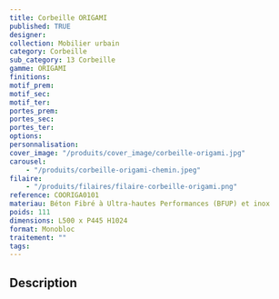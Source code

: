 ```yaml
---
title: Corbeille ORIGAMI
published: TRUE
designer:
collection: Mobilier urbain
category: Corbeille
sub_category: 13 Corbeille
gamme: ORIGAMI
finitions:
motif_prem:
motif_sec:
motif_ter:
portes_prem:
portes_sec:
portes_ter:
options:
personnalisation:
cover_image: "/produits/cover_image/corbeille-origami.jpg"
carousel:
    - "/produits/corbeille-origami-chemin.jpeg"
filaire:
    - "/produits/filaires/filaire-corbeille-origami.png"
reference: COORIGA0101
materiau: Béton Fibré à Ultra-hautes Performances (BFUP) et inox
poids: 111
dimensions: L500 x P445 H1024
format: Monobloc
traitement: ""
tags:
---
```


## Description

